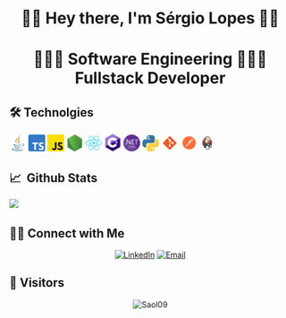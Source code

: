 <h1 align="center">✌🏻 Hey there, I'm Sérgio Lopes ✌🏻

<h1 align="center">👨🏽‍💻 Software Engineering 👨🏽‍💻<br>Fullstack Developer
  
<h2> 🛠 Technolgies </h2>
<p>
<img src="assets/java.png" width="30px"/>
<img src="assets/typescript.png" width="30px"/>
<img src="assets/js.png" width="30px"/>
<img src="assets/node-js.png" width="30px"/>
<img src="assets/react.svg" width="30px"/>
<img src="assets/cSharp.png" width="30px"/>
<img src="assets/netCore.png" width="30px"/>
<img src="assets/python.png" width="30px"/>
<img src="assets/git.png" width="30px"/>
<img src="assets/postman.png" width="30px"/>
<img src="assets/jenkins.png" width="30px"/>

<h2> 📈 &nbsp;Github Stats</h2>

<a href="https://github.com/Saol09">
  <img height="180em" src="https://github-readme-stats.vercel.app/api/top-langs/?username=Saol09&theme=buefy&layout=compact" />
</a>

<h2> 🤝🏻 Connect with Me </h2>

<p align="center">
<a href="https://www.linkedin.com/in/sergiolopes07/"><img alt="LinkedIn" src="https://img.shields.io/badge/LinkedIn-Sérgio%20Lopes-blue?style=flat-square&logo=linkedin"></a>
<a href="mailto:saol09@gmail.com"><img alt="Email" src="https://img.shields.io/badge/Email-saol09@gmail.com-blue?style=flat-square&logo=gmail"></a>
</p>

<h2> 🔎 Visitors </h3>

<p align="center"> <img src="https://komarev.com/ghpvc/?username=Saol09" alt="Saol09" /> </p>
